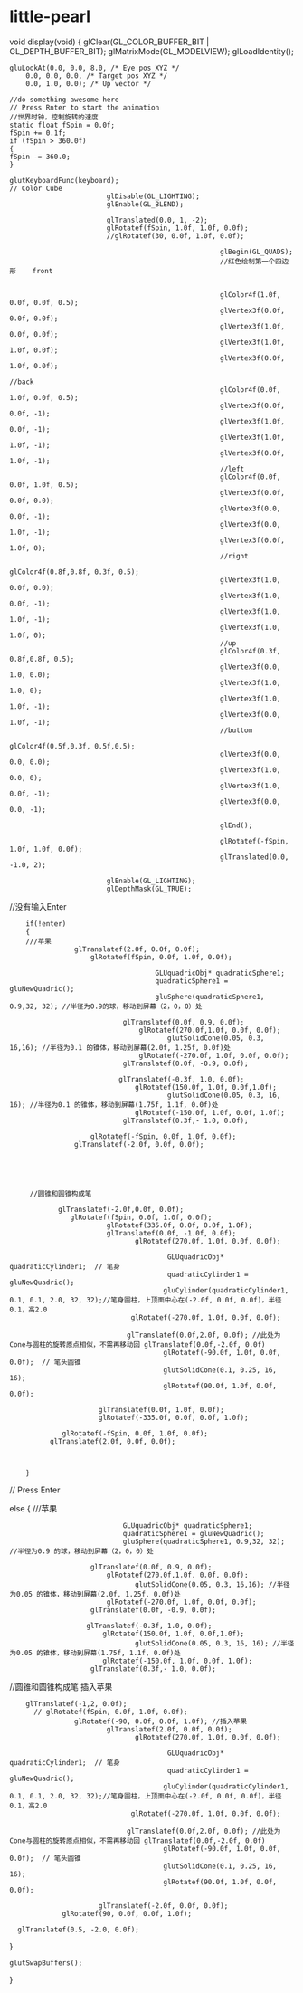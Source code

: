 # little-pearl
void display(void)
{
	glClear(GL_COLOR_BUFFER_BIT | GL_DEPTH_BUFFER_BIT);
	glMatrixMode(GL_MODELVIEW);
	glLoadIdentity();

	gluLookAt(0.0, 0.0, 8.0, /* Eye pos XYZ */
		0.0, 0.0, 0.0, /* Target pos XYZ */
		0.0, 1.0, 0.0); /* Up vector */

	//do something awesome here
	// Press Rnter to start the animation
	//世界时钟，控制旋转的速度
	static float fSpin = 0.0f;
	fSpin += 0.1f;
	if (fSpin > 360.0f)
	{
	fSpin -= 360.0;
	}

	glutKeyboardFunc(keyboard);
	// Color Cube 
							glDisable(GL_LIGHTING);
							glEnable(GL_BLEND);
							
							glTranslated(0.0, 1, -2);
							glRotatef(fSpin, 1.0f, 1.0f, 0.0f);
							//glRotatef(30, 0.0f, 1.0f, 0.0f);

														glBegin(GL_QUADS);
														//红色绘制第一个四边形    front 
													

														glColor4f(1.0f, 0.0f, 0.0f, 0.5);
														glVertex3f(0.0f, 0.0f, 0.0f);
														glVertex3f(1.0f, 0.0f, 0.0f);
														glVertex3f(1.0f, 1.0f, 0.0f);
														glVertex3f(0.0f, 1.0f, 0.0f);
																					 //back
														glColor4f(0.0f, 1.0f, 0.0f, 0.5);
														glVertex3f(0.0f, 0.0f, -1);
														glVertex3f(1.0f, 0.0f, -1);
														glVertex3f(1.0f, 1.0f, -1);
														glVertex3f(0.0f, 1.0f, -1);
														//left
														glColor4f(0.0f, 0.0f, 1.0f, 0.5);
														glVertex3f(0.0f, 0.0f, 0.0);
														glVertex3f(0.0, 0.0f, -1);
														glVertex3f(0.0, 1.0f, -1);
														glVertex3f(0.0f, 1.0f, 0);
														//right	
														glColor4f(0.8f,0.8f, 0.3f, 0.5);
														glVertex3f(1.0, 0.0f, 0.0);
														glVertex3f(1.0, 0.0f, -1);
														glVertex3f(1.0, 1.0f, -1);
														glVertex3f(1.0, 1.0f, 0);
														//up
														glColor4f(0.3f, 0.8f,0.8f, 0.5);
														glVertex3f(0.0, 1.0, 0.0);
														glVertex3f(1.0, 1.0, 0);
														glVertex3f(1.0, 1.0f, -1);
														glVertex3f(0.0, 1.0f, -1);
														//buttom
														glColor4f(0.5f,0.3f, 0.5f,0.5);
														glVertex3f(0.0, 0.0, 0.0);
														glVertex3f(1.0, 0.0, 0);
														glVertex3f(1.0, 0.0f, -1);
														glVertex3f(0.0, 0.0, -1);

														glEnd();						

														glRotatef(-fSpin, 1.0f, 1.0f, 0.0f);
														glTranslated(0.0, -1.0, 2);

							glEnable(GL_LIGHTING);
							glDepthMask(GL_TRUE);
							


//没有输入Enter 


		if(!enter)    
		{ 
		///苹果
					glTranslatef(2.0f, 0.0f, 0.0f); 
						glRotatef(fSpin, 0.0f, 1.0f, 0.0f);
   
										GLUquadricObj* quadraticSphere1;
										quadraticSphere1 = gluNewQuadric();
										gluSphere(quadraticSphere1, 0.9,32, 32); //半径为0.9的球，移动到屏幕（2，0，0）处

								glTranslatef(0.0f, 0.9, 0.0f);
									glRotatef(270.0f,1.0f, 0.0f, 0.0f);
										   glutSolidCone(0.05, 0.3, 16,16); //半径为0.1 的锥体，移动到屏幕(2.0f, 1.25f, 0.0f)处
									glRotatef(-270.0f, 1.0f, 0.0f, 0.0f);
								glTranslatef(0.0f, -0.9, 0.0f);

							   glTranslatef(-0.3f, 1.0, 0.0f);
								   glRotatef(150.0f, 1.0f, 0.0f,1.0f);
										   glutSolidCone(0.05, 0.3, 16, 16); //半径为0.1 的锥体，移动到屏幕(1.75f, 1.1f, 0.0f)处
								   glRotatef(-150.0f, 1.0f, 0.0f, 1.0f);
								glTranslatef(0.3f,- 1.0, 0.0f);

						glRotatef(-fSpin, 0.0f, 1.0f, 0.0f);
					glTranslatef(-2.0f, 0.0f, 0.0f);





		 //圆锥和圆锥构成笔 
   
				glTranslatef(-2.0f,0.0f, 0.0f);
				   glRotatef(fSpin, 0.0f, 1.0f, 0.0f);				
		  					glRotatef(335.0f, 0.0f, 0.0f, 1.0f);
							glTranslatef(0.0f, -1.0f, 0.0f);
								   glRotatef(270.0f, 1.0f, 0.0f, 0.0f);

										   GLUquadricObj* quadraticCylinder1;  // 笔身
										   quadraticCylinder1 = gluNewQuadric();
										  gluCylinder(quadraticCylinder1, 0.1, 0.1, 2.0, 32, 32);//笔身圆柱，上顶面中心在(-2.0f, 0.0f, 0.0f)，半径0.1，高2.0
								  glRotatef(-270.0f, 1.0f, 0.0f, 0.0f);
		
								 glTranslatef(0.0f,2.0f, 0.0f); //此处为Cone与圆柱的旋转原点相似，不需再移动回 glTranslatef(0.0f,-2.0f, 0.0f)
										  glRotatef(-90.0f, 1.0f, 0.0f, 0.0f);  // 笔头圆锥
										  glutSolidCone(0.1, 0.25, 16, 16);
										  glRotatef(90.0f, 1.0f, 0.0f, 0.0f);
				
						  glTranslatef(0.0f, 1.0f, 0.0f);
						  glRotatef(-335.0f, 0.0f, 0.0f, 1.0f);		

				 glRotatef(-fSpin, 0.0f, 1.0f, 0.0f);
			  glTranslatef(2.0f, 0.0f, 0.0f);



		}
	
	

// Press Enter

else
{
	///苹果
		
   
								GLUquadricObj* quadraticSphere1;
								quadraticSphere1 = gluNewQuadric();
								gluSphere(quadraticSphere1, 0.9,32, 32); //半径为0.9 的球，移动到屏幕（2，0，0）处

						glTranslatef(0.0f, 0.9, 0.0f);
							glRotatef(270.0f,1.0f, 0.0f, 0.0f);
								   glutSolidCone(0.05, 0.3, 16,16); //半径为0.05 的锥体，移动到屏幕(2.0f, 1.25f, 0.0f)处
							glRotatef(-270.0f, 1.0f, 0.0f, 0.0f);
						glTranslatef(0.0f, -0.9, 0.0f);

					   glTranslatef(-0.3f, 1.0, 0.0f);
						   glRotatef(150.0f, 1.0f, 0.0f,1.0f);
								   glutSolidCone(0.05, 0.3, 16, 16); //半径为0.05 的锥体，移动到屏幕(1.75f, 1.1f, 0.0f)处
						   glRotatef(-150.0f, 1.0f, 0.0f, 1.0f);
						glTranslatef(0.3f,- 1.0, 0.0f);

		




 //圆锥和圆锥构成笔 插入苹果
   
		glTranslatef(-1,2, 0.0f);
		  // glRotatef(fSpin, 0.0f, 1.0f, 0.0f);				
		  			glRotatef(-90, 0.0f, 0.0f, 1.0f); //插入苹果
							glTranslatef(2.0f, 0.0f, 0.0f);
								   glRotatef(270.0f, 1.0f, 0.0f, 0.0f);

										   GLUquadricObj* quadraticCylinder1;  // 笔身
										   quadraticCylinder1 = gluNewQuadric();
										  gluCylinder(quadraticCylinder1, 0.1, 0.1, 2.0, 32, 32);//笔身圆柱，上顶面中心在(-2.0f, 0.0f, 0.0f)，半径0.1，高2.0
								  glRotatef(-270.0f, 1.0f, 0.0f, 0.0f);
		
								 glTranslatef(0.0f,2.0f, 0.0f); //此处为Cone与圆柱的旋转原点相似，不需再移动回 glTranslatef(0.0f,-2.0f, 0.0f)
										  glRotatef(-90.0f, 1.0f, 0.0f, 0.0f);  // 笔头圆锥
										  glutSolidCone(0.1, 0.25, 16, 16);
										  glRotatef(90.0f, 1.0f, 0.0f, 0.0f);
				
						  glTranslatef(-2.0f, 0.0f, 0.0f);
				 glRotatef(90, 0.0f, 0.0f, 1.0f);		

	  glTranslatef(0.5, -2.0, 0.0f);
}




	 


						

	glutSwapBuffers();
}
